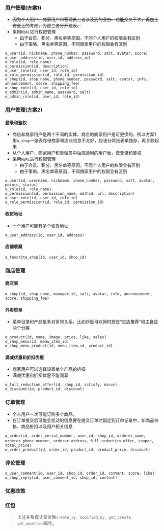 ### ~~用户管理(方案1)~~
- ~~因为个人用户、商家用户和管理员三者涉及到的业务、功能交叉不大，再加上安全上的考虑，为这三者分开建表。~~
- 采用`RBAC`进行权限管理
	- 由于会员、积分、黑名单等原因，不同个人用户的权限会有区别
	- 由于策略、黑名单等原因，不同商家用户的权限会有区别
```
o_user(id, nickname, phone_number, password, salt, avatar, score)
o_user_address(id, user_id, address_id)
o_role(id, role_name)
o_permission(id, description)
o_user_role(id, user_id, role_id)
o_role_permission(id, role_id, permission_id)
o_shop(id, shop_name, phone_number, password, salt, avatar, info, announcement, score, shipping_fee)
o_shop_role(id, user_id, role_id)
o_admin(id, admin_name, password, salt)
o_admin_role(id, user_id, role_id)
```
### 用户管理(方案2)
#### 登录和鉴权
- 商店和商家用户是两个不同的实体，商店的商家用户是可更换的，所以方案1用`o_shop`一张表存储商家和店长信息不太好，应该分两张表单独存，再关联起来
- 从个人用户、商家用户和管理员中抽取通用的用户表，做登录和鉴权
- 采用`RBAC`进行权限管理
	- 由于会员、积分、黑名单等原因，不同个人用户的权限会有区别
	- 由于策略、黑名单等原因，不同商家用户的权限会有区别
```
o_user(id, username, nickname, phone_number, password, salt, avatar, points, status)
o_role(id, role_name)
o_permission(id, permission_name, method, url, description)
o_user_role(id, user_id, role_id)
o_role_permission(id, role_id, permission_id)
```
#### 收货地址
- 一个用户可能有多个收货地址
```
o_user_address(id, user_id, address)
```
#### 店铺收藏
```
o_favorite_shop(id, user_id, shop_id)
```
### 商店管理
#### 商店表
```
o_shop(id, shop_name, manager_id, salt, avatar, info, announcement, score, shipping_fee)
```
#### 外卖菜单
- 菜单目录和产品是多对多的关系，比如炒饭可以同时放在“进店推荐”和主食这两个分类
```
o_product(id, name, image, price, like, sales)
o_shop_menu(id, menu_item_id)
o_shop_menu_product(id, menu_item_id, product_id)
```
#### 满减优惠和折扣优惠
- 商家用户可以选择设置单个产品的折扣
- 满减优惠和折扣优惠不能同享
```
o_full_reduction_offer(id, shop_id, satisfy, minus)
o_discount(id, product_id, discount)
```
### 订单管理
- 个人用户一次可能订购多个商品，
- 在订单提交后可能会变动的信息要在提交订单时固定到订单记录中，如商品价格、商品折扣以及用户相关信息

```
o_order(id, order_serial_number, user_id, shop_id, orderer_name, orderer_phone_number, orderer_address，full_reduction_offer, coupon, total_price)
o_order_product(id, order_id, product_id, product_price, discount)
```

### 评论管理
```
o_user_comment(id, user_id, shop_id, order_id, content, score, like)
o_shop_reply(id, user_comment_id, shop_id, content)
```
### 优惠政策
### 红包

> 上述关系模式皆省略`create_by, modified_by, gmt_create, gmt_modified`属性。

<!--stackedit_data:
eyJoaXN0b3J5IjpbNTQ2MTA0MzcyLDM2MzIwODQ4LC0xNTEzNz
U3ODU0LC0xMDE5ODAzMzQ1LDEyNjA2MjUyOTAsLTEwNjkzNjY5
ODcsLTE1NDU1NjgwMjMsMTY2MjA3OTI5MSwtMTM0Nzg5MTIyNy
wxMDM5ODEwOTUyLDU1MDA1MzY5MSwxMzIzMTI4OTYxLDY4NzA3
MDkxNiwtMzU0MDY0MzU1LDMwMDM5NjM2MiwtMTMxMTUzNTUyMC
wxNjg4MTc1ODU5LC0yMDAzMTY2NjI5LC01NTg5OTY3MDcsMTA5
NzgxODQzNV19
-->